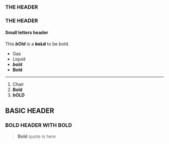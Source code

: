 ### THE HEADER

### THE HEADER

#### Small letters header

This ***bOld** is* a ~~**boLd**~~ to be bold.

-   Gas
-   Liquid
-   ***bold***
-   **Bold**

------------------------------------------------------------------------

1.  Chair
2.  **Bold**
3.  **bOLD**

## BASIC HEADER

### BOLD HEADER WITH BOLD

> **Bold** quote is here
